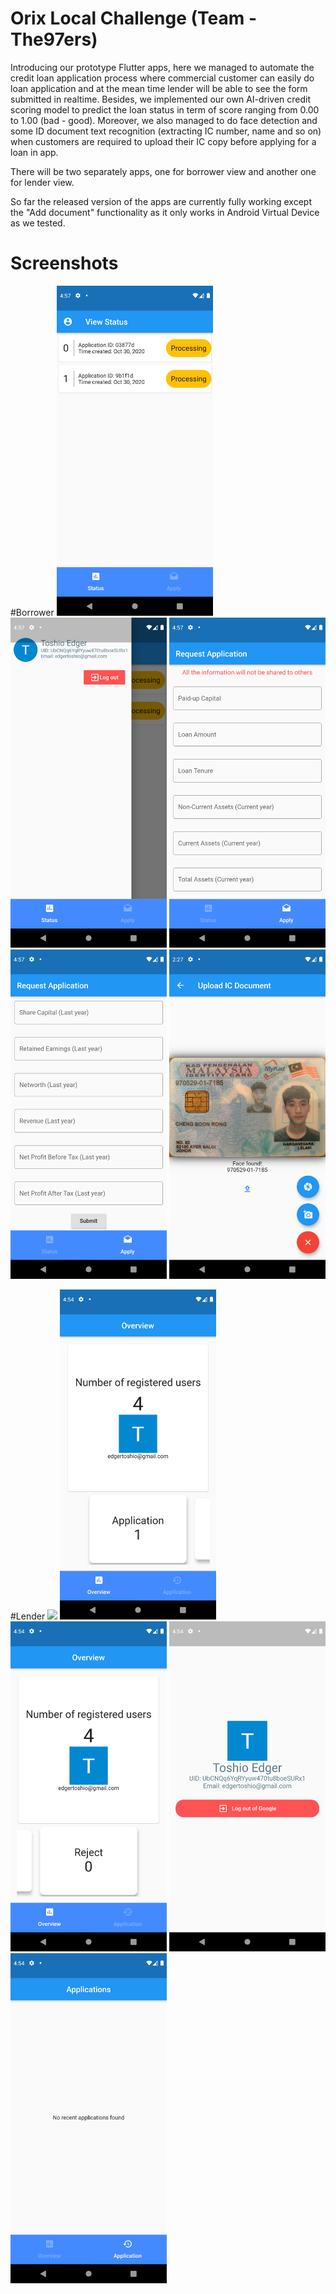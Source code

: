 # Orix Local Challenge (Team - The97ers)
Introducing our prototype Flutter apps, here we managed to automate the credit loan application process where commercial customer can easily do loan application and at the mean time lender will be able to see the form submitted in realtime. Besides, we implemented our own AI-driven credit scoring model to predict the loan status in term of score ranging from 0.00 to 1.00 (bad - good). Moreover, we also managed to do face detection and some ID document text recognition (extracting IC number, name and so on) when customers are required to upload their IC copy before applying for a loan in app. 

There will be two separately apps, one for borrower view and another one for lender view.

So far the released version of the apps are currently fully working except the "Add document" functionality as it only works in Android Virtual Device as we tested.

# Screenshots

#Borrower
<img src="./screenshots/borrower/homepage_status.png" width="250" /> <img src="./screenshots/borrower/homepage_profile.png" width="250" /> <img src="./screenshots/borrower/homepage_apply_1.png" width="250" /> <img src="./screenshots/borrower/homepage_apply_2.png" width="250" /> <img src="./screenshots/borrower/add_document.png" width="250" />

#Lender
<img src="./screenshots/lender/homepage_overview_accept" width="250" /> <img src="./screenshots/lender/homepage_overview_application.png" width="250" /> <img src="./screenshots/lender/homepage_overview_reject.png" width="250" /> <img src="./screenshots/lender/homepage_overview_profile.png" width="250" /> <img src="./screenshots/lender/homepage_application.png" width="250" />
